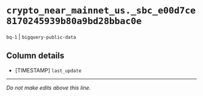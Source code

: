 # `crypto_near_mainnet_us._sbc_e00d7ce8170245939b80a9bd28bbac0e`
`bq-1` | `bigquery-public-data`

## Column details
* [TIMESTAMP] `last_update`

-------------------------------------------------------------------------------
*Do not make edits above this line.*
